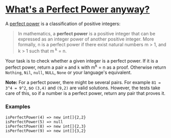 # [What's a Perfect Power anyway?](https://www.codewars.com/kata/whats-a-perfect-power-anyway "https://www.codewars.com/kata/54d4c8b08776e4ad92000835")

A [perfect power](https://en.wikipedia.org/wiki/Perfect_power) is a classification of positive integers:

> In mathematics, a **perfect power** is a positive integer that can be expressed as an integer power of another
> positive integer. More formally, n is a perfect power if there exist natural numbers m > 1, and k > 1 such that m<sup>
> k</sup> = n.

Your task is to check whether a given integer is a perfect power. If it is a perfect power, return a pair `m` and `k`
with m<sup>k</sup> = n as a proof. Otherwise return `Nothing`, `Nil`, `null`, `NULL`, `None` or your language's
equivalent.

**Note:** For a perfect power, there might be several pairs. For example `81 = 3^4 = 9^2`, so `(3,4)` and `(9,2)` are
valid solutions. However, the tests take care of this, so if a number is a perfect power, return any pair that proves
it.

### Examples

```
isPerfectPower(4) => new int[]{2,2}
isPerfectPower(5) => null
isPerfectPower(8) => new int[]{2,3}
isPerfectPower(9) => new int[]{3,2}
```
